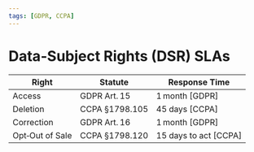```yaml
---
tags: [GDPR, CCPA]
---
```

# Data‑Subject Rights (DSR) SLAs

| Right | Statute | Response Time |
|-------|---------|---------------|
| Access | GDPR Art. 15 | 1 month [GDPR] |
| Deletion | CCPA §1798.105 | 45 days [CCPA] |
| Correction | GDPR Art. 16 | 1 month [GDPR] |
| Opt‑Out of Sale | CCPA §1798.120 | 15 days to act [CCPA] |
